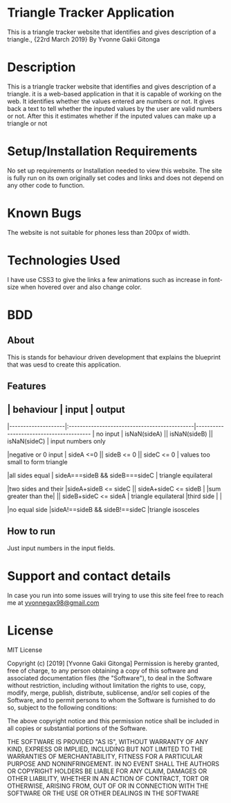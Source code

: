 # Triangle Tracker Application
This is a triangle tracker website that identifies and gives description of a triangle., {22rd March 2019} By Yvonne Gakii Gitonga

# Description
This is a triangle tracker website that identifies and gives description of a triangle.
it is a web-based application in that it is capable of working on the web. It identifies whether the values entered are numbers or not. It gives back a text to tell whether the inputed values by the user are valid numbers or not. After this it estimates whether if the inputed values can make up a triangle or not 

# Setup/Installation Requirements
No set up requirements or Installation needed to view this website. The site is fully run on its own originally set codes and links and does not depend on any other code to function.

# Known Bugs
The website is not suitable for phones less than 200px of width. 

# Technologies Used
I have use CSS3 to give the links a few animations such as increase in font-size when hovered over and also change color.

# BDD
## About
This is stands for behaviour driven development that explains the blueprint that was uesd to create this application.

## Features

## | behaviour         |         input                               |    output
  |--------------------|:---------------------------------------------|----------------------------------------
  | no input           | isNaN(sideA) || isNaN(sideB) || isNaN(sideC) | input numbers only
  
  |negative or 0 input | sideA <=0 ||  sideB <= 0 || sideC <= 0       | values too small to form triangle
  
  |all sides equal     | sideA===sideB && sideB===sideC               | triangle equilateral
  
  |two sides and their |sideA+sideB <= sideC || sideA+sideC <= sideB  |
  |sum greater than the| || sideB+sideC <= sideA                      | triangle equilateral
  |third side          |                                              |
  
  |no equal side       |sideA!==sideB && sideB!==sideC                |triangle isosceles

## How to run
Just input numbers in the input fields.

# Support and contact details
In case you run into some issues will trying to use this site feel free to reach me at yvonnegax98@gmail.com

# License
MIT License

Copyright (c) [2019] [Yvonne Gakii Gitonga]
Permission is hereby granted, free of charge, to any person obtaining a copy of this software and associated documentation files (the "Software"), to deal in the Software without restriction, including without limitation the rights to use, copy, modify, merge, publish, distribute, sublicense, and/or sell copies of the Software, and to permit persons to whom the Software is furnished to do so, subject to the following conditions:

The above copyright notice and this permission notice shall be included in all copies or substantial portions of the Software.

THE SOFTWARE IS PROVIDED "AS IS", WITHOUT WARRANTY OF ANY KIND, EXPRESS OR IMPLIED, INCLUDING BUT NOT LIMITED TO THE WARRANTIES OF MERCHANTABILITY, FITNESS FOR A PARTICULAR PURPOSE AND NONINFRINGEMENT. IN NO EVENT SHALL THE AUTHORS OR COPYRIGHT HOLDERS BE LIABLE FOR ANY CLAIM, DAMAGES OR OTHER LIABILITY, WHETHER IN AN ACTION OF CONTRACT, TORT OR OTHERWISE, ARISING FROM, OUT OF OR IN CONNECTION WITH THE SOFTWARE OR THE USE OR OTHER DEALINGS IN THE SOFTWARE
